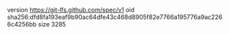 version https://git-lfs.github.com/spec/v1
oid sha256:dfd8fa193eaf9b90ac64dfe43c468d8905f82e7766a195776a9ac2266c4256bb
size 3285
